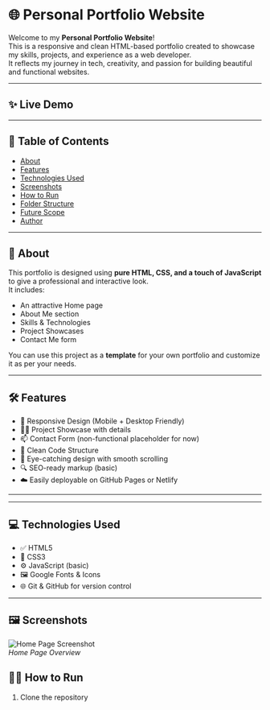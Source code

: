 # 🌐 Personal Portfolio Website

Welcome to my **Personal Portfolio Website**!  
This is a responsive and clean HTML-based portfolio created to showcase my skills, projects, and experience as a web developer.  
It reflects my journey in tech, creativity, and passion for building beautiful and functional websites.

---

## ✨ Live Demo




---

## 📌 Table of Contents

- [About](#about)
- [Features](#features)
- [Technologies Used](#technologies-used)
- [Screenshots](#screenshots)
- [How to Run](#how-to-run)
- [Folder Structure](#folder-structure)
- [Future Scope](#future-scope)
- [Author](#author)

---

## 📖 About

This portfolio is designed using **pure HTML, CSS, and a touch of JavaScript** to give a professional and interactive look.  
It includes:
- An attractive Home page
- About Me section
- Skills & Technologies
- Project Showcases
- Contact Me form

You can use this project as a **template** for your own portfolio and customize it as per your needs.

---

## 🛠️ Features

- 🌟 Responsive Design (Mobile + Desktop Friendly)
- 🧑‍💻 Project Showcase with details
- 📫 Contact Form (non-functional placeholder for now)
- 📁 Clean Code Structure
- 🎨 Eye-catching design with smooth scrolling
- 🔍 SEO-ready markup (basic)
- ☁️ Easily deployable on GitHub Pages or Netlify
-----
---

## 💻 Technologies Used

- ✅ HTML5  
- 🎨 CSS3  
- ⚙️ JavaScript (basic)  
- 🖼️ Google Fonts & Icons  
- 🌐 Git & GitHub for version control  

---

## 🖼️ Screenshots
![Home Page Screenshot](assets/screenshot-home.png)  
*Home Page Overview*






## 🧑‍🏫 How to Run

1. Clone the repository  
```bash

